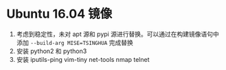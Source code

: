 # Ubuntu 16.04 镜像

1. 考虑到稳定性，未对 apt 源和 pypi 源进行替换。可以通过在构建镜像语句中添加 `--build-arg MISE=TSINGHUA` 完成替换
2. 安装 python2 和 python3
3. 安装 iputils-ping vim-tiny net-tools nmap telnet

